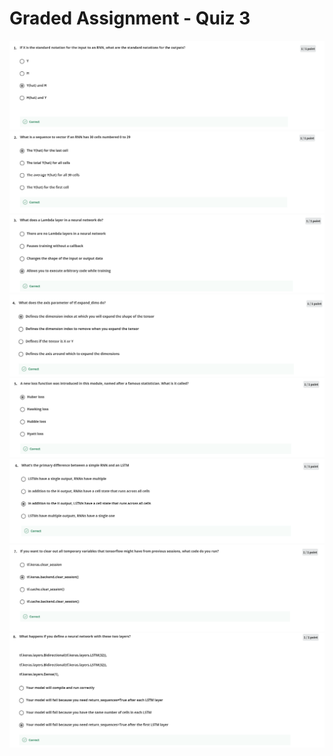 # Graded Assignment - Quiz 3

<img src="../img/week3-quiz/1.PNG" alt="week-3-quiz">

<img src="../img/week3-quiz/2.PNG" alt="week-3-quiz">

<img src="../img/week3-quiz/3.PNG" alt="week-3-quiz">

<img src="../img/week3-quiz/4.PNG" alt="week-3-quiz">

<img src="../img/week3-quiz/5.PNG" alt="week-3-quiz">

<img src="../img/week3-quiz/6.PNG" alt="week-3-quiz">

<img src="../img/week3-quiz/7.PNG" alt="week-3-quiz">

<img src="../img/week3-quiz/8.PNG" alt="week-3-quiz">
